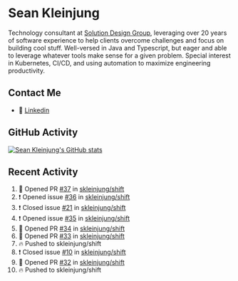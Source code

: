 # Sean Kleinjung

Technology consultant at [Solution Design Group](https://solutiondesign.com/), leveraging over 20 years of software experience to help clients overcome challenges and focus on building cool stuff. Well-versed in Java and Typescript, but eager and able to leverage whatever tools make sense for a given problem. Special interest in Kubernetes, CI/CD, and using automation to maximize engineering productivity.

<!--
**skleinjung/skleinjung** is a ✨ _special_ ✨ repository because its `README.md` (this file) appears on your GitHub profile.

Here are some ideas to get you started:

- 🔭 I’m currently working on ...
- 🌱 I’m currently learning ...
- 👯 I’m looking to collaborate on ...
- 🤔 I’m looking for help with ...
- 💬 Ask me about ...
- 📫 How to reach me: ...
- 😄 Pronouns: ...
- ⚡ Fun fact: ...
-->

## Contact Me

<!-- - 💬 [Personal site](https://phatho-folio.now.sh/) -->
- 🔗 [Linkedin](https://www.linkedin.com/in/sean-kleinjung/)
<!-- - 📧 <a href="mailto:hohuuphat22@gmail.com">Email</a> -->

<!-- - 🤐 <a id="raw-url" href="https://nightly.link/DeKal/dekal-cv-v2/workflows/build/main/huuphatho_cv.zip">Latest Resume (.zip)</a>
- 📄 <a id="raw-url" href="https://raw.githubusercontent.com/DeKal/DeKal/master/cv/phathuuho_cv.pdf">Resume (Manually uploaded)</a> -->

## GitHub Activity

[![Sean Kleinjung's GitHub stats](https://github-readme-stats.vercel.app/api?username=skleinjung&show_icons=true&theme=dark&count_private=true)](https://github.com/skleinjung)

## Recent Activity
<!--START_SECTION:activity-->
1. 💪 Opened PR [#37](https://github.com/skleinjung/shift/pull/37) in [skleinjung/shift](https://github.com/skleinjung/shift)
2. ❗️ Opened issue [#36](https://github.com/skleinjung/shift/issues/36) in [skleinjung/shift](https://github.com/skleinjung/shift)
3. ❗️ Closed issue [#21](https://github.com/skleinjung/shift/issues/21) in [skleinjung/shift](https://github.com/skleinjung/shift)
4. ❗️ Opened issue [#35](https://github.com/skleinjung/shift/issues/35) in [skleinjung/shift](https://github.com/skleinjung/shift)
5. 💪 Opened PR [#34](https://github.com/skleinjung/shift/pull/34) in [skleinjung/shift](https://github.com/skleinjung/shift)
6. 💪 Opened PR [#33](https://github.com/skleinjung/shift/pull/33) in [skleinjung/shift](https://github.com/skleinjung/shift)
7. 🔥 Pushed to skleinjung/shift
8. ❗️ Closed issue [#10](https://github.com/skleinjung/shift/issues/10) in [skleinjung/shift](https://github.com/skleinjung/shift)
9. 💪 Opened PR [#32](https://github.com/skleinjung/shift/pull/32) in [skleinjung/shift](https://github.com/skleinjung/shift)
10. 🔥 Pushed to skleinjung/shift
<!--END_SECTION:activity-->